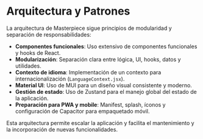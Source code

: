 # Arquitectura y Patrones

La arquitectura de Masterpiece sigue principios de modularidad y separación de responsabilidades:

- **Componentes funcionales**: Uso extensivo de componentes funcionales y hooks de React.
- **Modularización**: Separación clara entre lógica, UI, hooks, datos y utilidades.
- **Contexto de idioma**: Implementación de un contexto para internacionalización (`LanguageContext.jsx`).
- **Material UI**: Uso de MUI para un diseño visual consistente y moderno.
- **Gestión de estado**: Uso de Zustand para el manejo global del estado de la aplicación.
- **Preparación para PWA y mobile**: Manifest, splash, íconos y configuración de Capacitor para empaquetado móvil.

Esta arquitectura permite escalar la aplicación y facilita el mantenimiento y la incorporación de nuevas funcionalidades.
